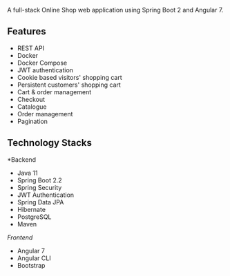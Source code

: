 A full-stack Online Shop web application using Spring Boot 2 and Angular 7. 

## Features
- REST API
- Docker
- Docker Compose
- JWT authentication
- Cookie based visitors' shopping cart
- Persistent customers' shopping cart
- Cart & order management
- Checkout
- Catalogue
- Order management
- Pagination
## Technology Stacks
*Backend
  - Java 11
  - Spring Boot 2.2
  - Spring Security
  - JWT Authentication
  - Spring Data JPA
  - Hibernate
  - PostgreSQL
  - Maven

*Frontend*
  - Angular 7
  - Angular CLI
  - Bootstrap




